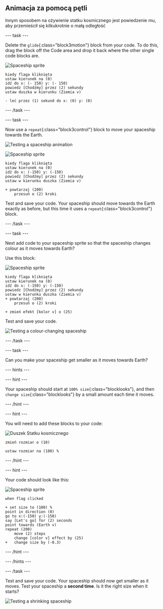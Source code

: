 ## Animacja za pomocą pętli

Innym sposobem na ożywienie statku kosmicznego jest powiedzenie mu, aby przemieścił się kilkukrotnie o małą odległość

\--- task \---

Delete the `glide`{:class="block3motion"} block from your code. To do this, drag the block off the Code area and drop it back where the other single code blocks are.

![Spaceship sprite](images/sprite-spaceship.png)

```blocks3
kiedy flaga kliknięta
ustaw kierunek na (0)
idź do x: (- 150) y: (- 150)
powiedz [Chodźmy] przez (2) sekundy
ustaw duszka w kierunku (Ziemia v)

- leć przez (1) sekund do x: (0) y: (0)
```

\--- /task \---

\--- task \---

Now use a `repeat`{:class="block3control"} block to move your spaceship towards the Earth.

![Testing a spaceship animation](images/space-animate-stage.png)

![Spaceship sprite](images/sprite-spaceship.png)

```blocks3
kiedy flaga kliknięta
ustaw kierunek na (0)
idź do x: (-150) y: (-150)
powiedz [Chodźmy] przez (2) sekundy
ustaw w kierunku duszka (Ziemia v)

+ powtarzaj (200)
    przesuń o (2) kroki
```

Test and save your code. Your spaceship should move towards the Earth exactly as before, but this time it uses a `repeat`{:class="block3control"} block.

\--- /task \---

\--- task \---

Next add code to your spaceship sprite so that the spaceship changes colour as it moves towards Earth?

Use this block:

![Spaceship sprite](images/sprite-spaceship.png)

```blocks3
kiedy flaga kliknięta
ustaw kierunek na (0)
idź do x: (-150) y: (-150)
powiedz [Chodźmy] przez (2) sekundy
ustaw w kierunku duszka (Ziemia v)
+ powtarzaj (200)
    przesuń o (2) kroki

+ zmień efekt [kolor v] o (25)
```

Test and save your code.

![Testing a colour-changing spaceship](images/space-colour-test.png)

\--- /task \---

\--- task \---

Can you make your spaceship get smaller as it moves towards Earth?

\--- hints \---

\--- hint \---

Your spaceship should start at `100% size`{:class="blocklooks"}, and then `change size`{:class="blocklooks"} by a small amount each time it moves.

\--- /hint \---

\--- hint \---

You will need to add these blocks to your code:

![Duszek Statku kosmicznego](images/sprite-spaceship.png)

```blocks3
zmień rozmiar o (10)

ustaw rozmiar na (100) %
```

\--- /hint \---

\--- hint \---

Your code should look like this:

![Spaceship sprite](images/sprite-spaceship.png)

```blocks3
when flag clicked

+ set size to (100) %
point in direction (0)
go to x:(-150) y:(-150)
say [Let's go] for (2) seconds
point towards (Earth v)
repeat (200)
    move (2) steps
    change [color v] effect by (25)
+   change size by (-0.3)
```

\--- /hint \---

\--- /hints \---

\--- /task \---

Test and save your code. Your spaceship should now get smaller as it moves. Test your spaceship a **second time**. Is it the right size when it starts?

![Testing a shrinking spaceship](images/space-size-test.png)